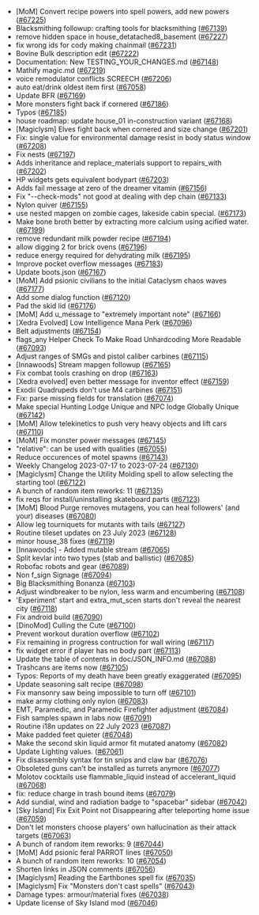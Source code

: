 * [MoM] Convert recipe powers into spell powers, add new powers ([#67225](https://github.com/CleverRaven/Cataclysm-DDA/pull/67225))
* Blacksmithing followup: crafting tools for blacksmithing ([#67139](https://github.com/CleverRaven/Cataclysm-DDA/pull/67139))
* remove hidden space in house_detatached8_basement ([#67227](https://github.com/CleverRaven/Cataclysm-DDA/pull/67227))
* fix wrong ids for cody making chainmail ([#67231](https://github.com/CleverRaven/Cataclysm-DDA/pull/67231))
* Bovine Bulk description edit ([#67222](https://github.com/CleverRaven/Cataclysm-DDA/pull/67222))
* Documentation: New TESTING_YOUR_CHANGES.md ([#67148](https://github.com/CleverRaven/Cataclysm-DDA/pull/67148))
* Mathify magic.md ([#67219](https://github.com/CleverRaven/Cataclysm-DDA/pull/67219))
* voice remodulator conflicts SCREECH ([#67206](https://github.com/CleverRaven/Cataclysm-DDA/pull/67206))
* auto eat/drink oldest item first ([#67058](https://github.com/CleverRaven/Cataclysm-DDA/pull/67058))
* Update BFR ([#67169](https://github.com/CleverRaven/Cataclysm-DDA/pull/67169))
* More monsters fight back if cornered ([#67186](https://github.com/CleverRaven/Cataclysm-DDA/pull/67186))
* Typos ([#67185](https://github.com/CleverRaven/Cataclysm-DDA/pull/67185))
* house roadmap: update house_01 in-construction variant ([#67168](https://github.com/CleverRaven/Cataclysm-DDA/pull/67168))
* [Magiclysm] Elves fight back when cornered and size change ([#67201](https://github.com/CleverRaven/Cataclysm-DDA/pull/67201))
* Fix: single value for environmental damage resist in body status window ([#67208](https://github.com/CleverRaven/Cataclysm-DDA/pull/67208))
* Fix nests ([#67197](https://github.com/CleverRaven/Cataclysm-DDA/pull/67197))
* Adds inheritance and replace_materials support to repairs_with ([#67202](https://github.com/CleverRaven/Cataclysm-DDA/pull/67202))
* HP widgets gets equivalent bodypart ([#67203](https://github.com/CleverRaven/Cataclysm-DDA/pull/67203))
* Adds fail message at zero of the dreamer vitamin ([#67156](https://github.com/CleverRaven/Cataclysm-DDA/pull/67156))
* Fix "--check-mods" not good at dealing with dep chain ([#67133](https://github.com/CleverRaven/Cataclysm-DDA/pull/67133))
* Nylon quiver ([#67155](https://github.com/CleverRaven/Cataclysm-DDA/pull/67155))
* use nested mapgen on zombie cages, lakeside cabin special. ([#67173](https://github.com/CleverRaven/Cataclysm-DDA/pull/67173))
* Make bone broth better by extracting more calcium using acified water. ([#67199](https://github.com/CleverRaven/Cataclysm-DDA/pull/67199))
* remove redundant milk powder recipe ([#67194](https://github.com/CleverRaven/Cataclysm-DDA/pull/67194))
* allow digging 2 for brick ovens ([#67196](https://github.com/CleverRaven/Cataclysm-DDA/pull/67196))
* reduce energy required for dehydrating milk ([#67195](https://github.com/CleverRaven/Cataclysm-DDA/pull/67195))
* Improve pocket overflow messages ([#67183](https://github.com/CleverRaven/Cataclysm-DDA/pull/67183))
* Update boots.json ([#67167](https://github.com/CleverRaven/Cataclysm-DDA/pull/67167))
* [MoM] Add psionic civilians to the initial Cataclysm chaos waves ([#67177](https://github.com/CleverRaven/Cataclysm-DDA/pull/67177))
* Add some dialog function ([#67120](https://github.com/CleverRaven/Cataclysm-DDA/pull/67120))
* Pad the skid lid ([#67176](https://github.com/CleverRaven/Cataclysm-DDA/pull/67176))
* [MoM] Add u_message to "extremely important note" ([#67166](https://github.com/CleverRaven/Cataclysm-DDA/pull/67166))
* [Xedra Evolved] Low Intelligence Mana Perk ([#67096](https://github.com/CleverRaven/Cataclysm-DDA/pull/67096))
* Belt adjustments ([#67154](https://github.com/CleverRaven/Cataclysm-DDA/pull/67154))
* flags_any Helper Check To Make Road Unhardcoding More Readable ([#67093](https://github.com/CleverRaven/Cataclysm-DDA/pull/67093))
* Adjust ranges of SMGs and pistol caliber carbines ([#67115](https://github.com/CleverRaven/Cataclysm-DDA/pull/67115))
* [Innawoods] Stream mapgen followup ([#67165](https://github.com/CleverRaven/Cataclysm-DDA/pull/67165))
* Fix combat tools crashing on drop ([#67163](https://github.com/CleverRaven/Cataclysm-DDA/pull/67163))
* [Xedra evolved] even better message for inventor effect ([#67159](https://github.com/CleverRaven/Cataclysm-DDA/pull/67159))
* Exodii Quadrupeds don't use M4 carbines ([#67151](https://github.com/CleverRaven/Cataclysm-DDA/pull/67151))
* Fix: parse missing fields for translation ([#67074](https://github.com/CleverRaven/Cataclysm-DDA/pull/67074))
* Make special Hunting Lodge Unique and NPC lodge Globally Unique ([#67142](https://github.com/CleverRaven/Cataclysm-DDA/pull/67142))
* [MoM] Allow telekinetics to push very heavy objects and lift cars ([#67110](https://github.com/CleverRaven/Cataclysm-DDA/pull/67110))
* [MoM] Fix monster power messages ([#67145](https://github.com/CleverRaven/Cataclysm-DDA/pull/67145))
* "relative": can be used with qualities ([#67055](https://github.com/CleverRaven/Cataclysm-DDA/pull/67055))
* Reduce occurences of motel spawns ([#67143](https://github.com/CleverRaven/Cataclysm-DDA/pull/67143))
* Weekly Changelog 2023-07-17 to 2023-07-24 ([#67130](https://github.com/CleverRaven/Cataclysm-DDA/pull/67130))
* [Magiclysm] Change the Utility Molding spell to allow selecting the starting tool ([#67122](https://github.com/CleverRaven/Cataclysm-DDA/pull/67122))
* A bunch of random item reworks: 11 ([#67135](https://github.com/CleverRaven/Cataclysm-DDA/pull/67135))
* fix reqs for install/uninstalling skateboard parts ([#67123](https://github.com/CleverRaven/Cataclysm-DDA/pull/67123))
* [MoM] Blood Purge removes mutagens, you can heal followers' (and your) diseases ([#67080](https://github.com/CleverRaven/Cataclysm-DDA/pull/67080))
* Allow leg tourniquets for mutants with tails ([#67127](https://github.com/CleverRaven/Cataclysm-DDA/pull/67127))
* Routine tileset updates on 23 July 2023 ([#67128](https://github.com/CleverRaven/Cataclysm-DDA/pull/67128))
* minor house_38 fixes ([#67119](https://github.com/CleverRaven/Cataclysm-DDA/pull/67119))
* [Innawoods] - Added mutable stream ([#67065](https://github.com/CleverRaven/Cataclysm-DDA/pull/67065))
* Split kevlar into two types (stab and ballistic) ([#67085](https://github.com/CleverRaven/Cataclysm-DDA/pull/67085))
* Robofac robots and gear ([#67089](https://github.com/CleverRaven/Cataclysm-DDA/pull/67089))
* Non f_sign Signage ([#67094](https://github.com/CleverRaven/Cataclysm-DDA/pull/67094))
* Big Blacksmithing Bonanza ([#67103](https://github.com/CleverRaven/Cataclysm-DDA/pull/67103))
* Adjust windbreaker to be nylon, less warm and encumbering ([#67108](https://github.com/CleverRaven/Cataclysm-DDA/pull/67108))
* 'Experiment' start and extra_mut_scen starts don't reveal the nearest city ([#67118](https://github.com/CleverRaven/Cataclysm-DDA/pull/67118))
* Fix android build ([#67090](https://github.com/CleverRaven/Cataclysm-DDA/pull/67090))
* [DinoMod] Culling the Cute ([#67100](https://github.com/CleverRaven/Cataclysm-DDA/pull/67100))
* Prevent workout duration overflow ([#67102](https://github.com/CleverRaven/Cataclysm-DDA/pull/67102))
* Fix remaining in progress contruction for wall wiring ([#67117](https://github.com/CleverRaven/Cataclysm-DDA/pull/67117))
* fix widget error if player has no body part ([#67113](https://github.com/CleverRaven/Cataclysm-DDA/pull/67113))
* Update the table of contents in doc/JSON_INFO.md ([#67088](https://github.com/CleverRaven/Cataclysm-DDA/pull/67088))
* Trashcans are items now ([#67105](https://github.com/CleverRaven/Cataclysm-DDA/pull/67105))
* Typos: Reports of my death have been greatly exaggerated ([#67095](https://github.com/CleverRaven/Cataclysm-DDA/pull/67095))
* Update seasoning salt recipe  ([#67098](https://github.com/CleverRaven/Cataclysm-DDA/pull/67098))
* Fix mansonry saw being impossible to turn off ([#67101](https://github.com/CleverRaven/Cataclysm-DDA/pull/67101))
* make army clothing only nylon ([#67083](https://github.com/CleverRaven/Cataclysm-DDA/pull/67083))
* EMT, Paramedic, and Paramedic Firefighter adjustment ([#67084](https://github.com/CleverRaven/Cataclysm-DDA/pull/67084))
* Fish samples spawn in labs now ([#67091](https://github.com/CleverRaven/Cataclysm-DDA/pull/67091))
* Routine i18n updates on 22 July 2023 ([#67087](https://github.com/CleverRaven/Cataclysm-DDA/pull/67087))
* Make padded feet quieter ([#67048](https://github.com/CleverRaven/Cataclysm-DDA/pull/67048))
* Make the second skin liquid armor fit mutated anatomy ([#67082](https://github.com/CleverRaven/Cataclysm-DDA/pull/67082))
* Update Lighting values. ([#67061](https://github.com/CleverRaven/Cataclysm-DDA/pull/67061))
* Fix disassembly syntax for tin snips and claw bar ([#67076](https://github.com/CleverRaven/Cataclysm-DDA/pull/67076))
* Obsoleted guns can't be installed as turrets anymore ([#67077](https://github.com/CleverRaven/Cataclysm-DDA/pull/67077))
* Molotov cocktails use flammable_liquid instead of accelerant_liquid ([#67068](https://github.com/CleverRaven/Cataclysm-DDA/pull/67068))
* fix: reduce charge in trash bound items ([#67079](https://github.com/CleverRaven/Cataclysm-DDA/pull/67079))
* Add sundial, wind and radiation badge to "spacebar" sidebar ([#67042](https://github.com/CleverRaven/Cataclysm-DDA/pull/67042))
* [Sky Island] Fix Exit Point not Disappearing after teleporting home issue ([#67059](https://github.com/CleverRaven/Cataclysm-DDA/pull/67059))
* Don't let monsters choose players' own hallucination as their attack targets ([#67063](https://github.com/CleverRaven/Cataclysm-DDA/pull/67063))
* A bunch of random item reworks: 9 ([#67044](https://github.com/CleverRaven/Cataclysm-DDA/pull/67044))
* [MoM] Add psionic feral PARROT lines ([#67050](https://github.com/CleverRaven/Cataclysm-DDA/pull/67050))
* A bunch of random item reworks: 10 ([#67054](https://github.com/CleverRaven/Cataclysm-DDA/pull/67054))
* Shorten links in JSON comments ([#67056](https://github.com/CleverRaven/Cataclysm-DDA/pull/67056))
* [Magiclysm] Reading the Earthbones spell fix ([#67035](https://github.com/CleverRaven/Cataclysm-DDA/pull/67035))
* [Magiclysm] Fix "Monsters don't cast spells" ([#67043](https://github.com/CleverRaven/Cataclysm-DDA/pull/67043))
* Damage types: armour/material fixes ([#67038](https://github.com/CleverRaven/Cataclysm-DDA/pull/67038))
* Update license of Sky Island mod ([#67046](https://github.com/CleverRaven/Cataclysm-DDA/pull/67046))
